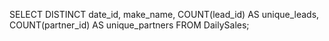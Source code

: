 SELECT DISTINCT
date_id, make_name, COUNT(lead_id) AS unique_leads, COUNT(partner_id) AS unique_partners 
FROM DailySales;